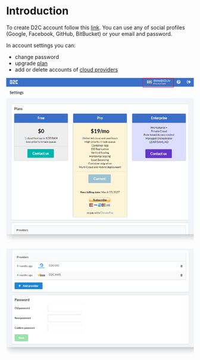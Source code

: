 # Introduction

To create D2C account follow this [link](https://panel.d2c.io/account/signup). You can use any of social profiles (Google, Facebook, GitHub, BitBucket) or your email and password.

In account settings you can:

- change password
- upgrade [plan](/account/plan/)
- add or delete accounts of [cloud providers](/getting-started/hosts/#supported-cloud-providers)

![Settings](../img/settings.png)

![Settings - change password](../img/settings_password.png)
